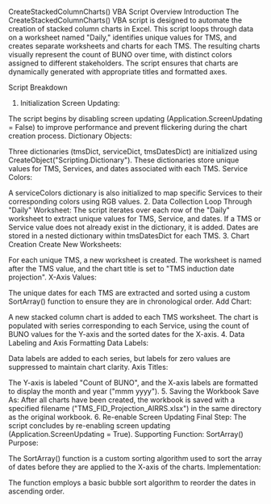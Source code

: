 CreateStackedColumnCharts() VBA Script Overview
Introduction
The CreateStackedColumnCharts() VBA script is designed to automate the creation of stacked column charts in Excel. This script loops through data on a worksheet named "Daily," identifies unique values for TMS, and creates separate worksheets and charts for each TMS. The resulting charts visually represent the count of BUNO over time, with distinct colors assigned to different stakeholders. The script ensures that charts are dynamically generated with appropriate titles and formatted axes.

Script Breakdown
1. Initialization
Screen Updating:

The script begins by disabling screen updating (Application.ScreenUpdating = False) to improve performance and prevent flickering during the chart creation process.
Dictionary Objects:

Three dictionaries (tmsDict, serviceDict, tmsDatesDict) are initialized using CreateObject("Scripting.Dictionary"). These dictionaries store unique values for TMS, Services, and dates associated with each TMS.
Service Colors:

A serviceColors dictionary is also initialized to map specific Services to their corresponding colors using RGB values.
2. Data Collection
Loop Through "Daily" Worksheet:
The script iterates over each row of the "Daily" worksheet to extract unique values for TMS, Service, and dates.
If a TMS or Service value does not already exist in the dictionary, it is added.
Dates are stored in a nested dictionary within tmsDatesDict for each TMS.
3. Chart Creation
Create New Worksheets:

For each unique TMS, a new worksheet is created. The worksheet is named after the TMS value, and the chart title is set to "TMS induction date projection".
X-Axis Values:

The unique dates for each TMS are extracted and sorted using a custom SortArray() function to ensure they are in chronological order.
Add Chart:

A new stacked column chart is added to each TMS worksheet.
The chart is populated with series corresponding to each Service, using the count of BUNO values for the Y-axis and the sorted dates for the X-axis.
4. Data Labeling and Axis Formatting
Data Labels:

Data labels are added to each series, but labels for zero values are suppressed to maintain chart clarity.
Axis Titles:

The Y-axis is labeled "Count of BUNO", and the X-axis labels are formatted to display the month and year ("mmm yyyy").
5. Saving the Workbook
Save As:
After all charts have been created, the workbook is saved with a specified filename ("TMS_FID_Projection_AIRRS.xlsx") in the same directory as the original workbook.
6. Re-enable Screen Updating
Final Step:
The script concludes by re-enabling screen updating (Application.ScreenUpdating = True).
Supporting Function: SortArray()
Purpose:

The SortArray() function is a custom sorting algorithm used to sort the array of dates before they are applied to the X-axis of the charts.
Implementation:

The function employs a basic bubble sort algorithm to reorder the dates in ascending order.
